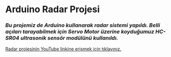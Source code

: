 # **Arduino Radar Projesi** # 
### *Bu projemiz de Arduino kullanarak radar sistemi yapıldı. Belli açıları tarayabilmek için Servo Motor üzerine koyduğumuz HC-SR04 ultrasonik sensör modülünü kullanıldı.* ##

[Radar projesinin YouTube linkine erişmek için tıklayınız.](https://youtu.be/Cw6OeBm4wE8)
